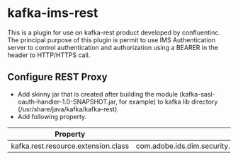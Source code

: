 # kafka-ims-rest

This is a plugin for use on kafka-rest product developed by confluentinc. The principal purpose of this plugin is permit to use
IMS Authentication server to control authentication and authorization using a BEARER in the header to HTTP/HTTPS call.

## Configure REST Proxy
* Add skinny jar that is created after building the module (kafka-sasl-oauth-handler-1.0-SNAPSHOT.jar, for example) to kafka lib directory (/usr/share/java/kafka/kafka-rest).
* Add following property.

| Property | Value |
| :-------:|:-----:|
| kafka.rest.resource.extension.class | com.adobe.ids.dim.security.rest.KafkaOAuthSecurityRestResourceExtension |
